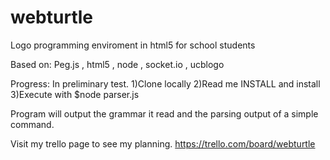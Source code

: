 webturtle
=========

Logo programming enviroment in html5 for school  students

Based on: Peg.js , html5 , node , socket.io , ucblogo 



Progress: In preliminary test. 
1)Clone locally
2)Read me INSTALL and install
3)Execute with $node parser.js

Program will output the grammar it read and the parsing output of a simple command.

Visit my trello page to see my planning.
https://trello.com/board/webturtle
